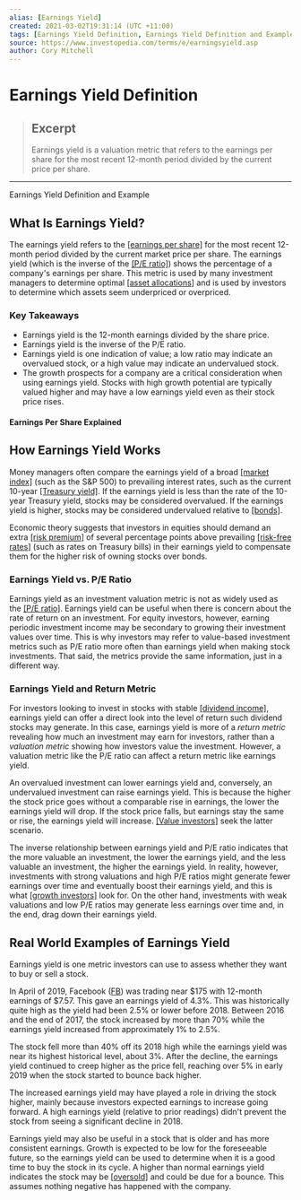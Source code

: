 ```yaml
---
alias: [Earnings Yield]
created: 2021-03-02T19:31:14 (UTC +11:00)
tags: [Earnings Yield Definition, Earnings Yield Definition and Example]
source: https://www.investopedia.com/terms/e/earningsyield.asp
author: Cory Mitchell
---
```


# Earnings Yield Definition

> ## Excerpt
> Earnings yield is a valuation metric that refers to the earnings per share for the most recent 12-month period divided by the current price per share.

---

Earnings Yield Definition and Example
## What Is Earnings Yield?

The earnings yield refers to the [[earnings per share]](https://www.investopedia.com/terms/e/eps.asp) for the most recent 12-month period divided by the current market price per share. The earnings yield (which is the inverse of the [[P/E ratio]](https://www.investopedia.com/terms/p/price-earningsratio.asp)) shows the percentage of a company's earnings per share. This metric is used by many investment managers to determine optimal [[asset allocations]](https://www.investopedia.com/terms/a/assetallocation.asp) and is used by investors to determine which assets seem underpriced or overpriced.

### Key Takeaways

-   Earnings yield is the 12-month earnings divided by the share price.
-   Earnings yield is the inverse of the P/E ratio.
-   Earnings yield is one indication of value; a low ratio may indicate an overvalued stock, or a high value may indicate an undervalued stock.
-   The growth prospects for a company are a critical consideration when using earnings yield. Stocks with high growth potential are typically valued higher and may have a low earnings yield even as their stock price rises.

#### Earnings Per Share Explained

## How Earnings Yield Works

Money managers often compare the earnings yield of a broad [[market index]](https://www.investopedia.com/terms/m/marketindex.asp) (such as the S&P 500) to prevailing interest rates, such as the current 10-year [[Treasury yield]](https://www.investopedia.com/terms/t/treasury-yield.asp). If the earnings yield is less than the rate of the 10-year Treasury yield, stocks may be considered overvalued. If the earnings yield is higher, stocks may be considered undervalued relative to [[bonds]](https://www.investopedia.com/terms/b/bond.asp).

Economic theory suggests that investors in equities should demand an extra [[risk premium]](https://www.investopedia.com/terms/r/riskpremium.asp) of several percentage points above prevailing [[risk-free rates]](https://www.investopedia.com/terms/r/risk-freerate.asp) (such as rates on Treasury bills) in their earnings yield to compensate them for the higher risk of owning stocks over bonds.

### Earnings Yield vs. P/E Ratio

Earnings yield as an investment valuation metric is not as widely used as the [[P/E ratio]](https://www.investopedia.com/terms/p/price-earningsratio.asp). Earnings yield can be useful when there is concern about the rate of return on an investment. For equity investors, however, earning periodic investment income may be secondary to growing their investment values over time. This is why investors may refer to value-based investment metrics such as P/E ratio more often than earnings yield when making stock investments. That said, the metrics provide the same information, just in a different way.

### Earnings Yield and Return Metric

For investors looking to invest in stocks with stable [[dividend income]](https://www.investopedia.com/terms/d/dividend.asp), earnings yield can offer a direct look into the level of return such dividend stocks may generate. In this case, earnings yield is more of a _return metric_ revealing how much an investment may earn for investors, rather than a _valuation metric_ showing how investors value the investment. However, a valuation metric like the P/E ratio can affect a return metric like earnings yield.

An overvalued investment can lower earnings yield and, conversely, an undervalued investment can raise earnings yield. This is because the higher the stock price goes without a comparable rise in earnings, the lower the earnings yield will drop. If the stock price falls, but earnings stay the same or rise, the earnings yield will increase. [[Value investors]](https://www.investopedia.com/terms/v/valueinvesting.asp) seek the latter scenario.

The inverse relationship between earnings yield and P/E ratio indicates that the more valuable an investment, the lower the earnings yield, and the less valuable an investment, the higher the earnings yield. In reality, however, investments with strong valuations and high P/E ratios might generate fewer earnings over time and eventually boost their earnings yield, and this is what [[growth investors]](https://www.investopedia.com/terms/g/growthinvesting.asp) look for. On the other hand, investments with weak valuations and low P/E ratios may generate less earnings over time and, in the end, drag down their earnings yield.

## Real World Examples of Earnings Yield

Earnings yield is one metric investors can use to assess whether they want to buy or sell a stock.

In April of 2019, Facebook ([FB](https://www.investopedia.com/markets/quote?tvwidgetsymbol=fb)) was trading near $175 with 12-month earnings of $7.57. This gave an earnings yield of 4.3%. This was historically quite high as the yield had been 2.5% or lower before 2018. Between 2016 and the end of 2017, the stock increased by more than 70% while the earnings yield increased from approximately 1% to 2.5%.

The stock fell more than 40% off its 2018 high while the earnings yield was near its highest historical level, about 3%. After the decline, the earnings yield continued to creep higher as the price fell, reaching over 5% in early 2019 when the stock started to bounce back higher.

The increased earnings yield may have played a role in driving the stock higher, mainly because investors expected earnings to increase going forward. A high earnings yield (relative to prior readings) didn't prevent the stock from seeing a significant decline in 2018.

Earnings yield may also be useful in a stock that is older and has more consistent earnings. Growth is expected to be low for the foreseeable future, so the earnings yield can be used to determine when it is a good time to buy the stock in its cycle. A higher than normal earnings yield indicates the stock may be [[oversold]](https://www.investopedia.com/terms/o/oversold.asp) and could be due for a bounce. This assumes nothing negative has happened with the company.
